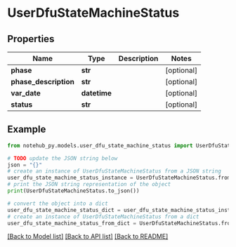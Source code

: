 # UserDfuStateMachineStatus


## Properties

Name | Type | Description | Notes
------------ | ------------- | ------------- | -------------
**phase** | **str** |  | [optional] 
**phase_description** | **str** |  | [optional] 
**var_date** | **datetime** |  | [optional] 
**status** | **str** |  | [optional] 

## Example

```python
from notehub_py.models.user_dfu_state_machine_status import UserDfuStateMachineStatus

# TODO update the JSON string below
json = "{}"
# create an instance of UserDfuStateMachineStatus from a JSON string
user_dfu_state_machine_status_instance = UserDfuStateMachineStatus.from_json(json)
# print the JSON string representation of the object
print(UserDfuStateMachineStatus.to_json())

# convert the object into a dict
user_dfu_state_machine_status_dict = user_dfu_state_machine_status_instance.to_dict()
# create an instance of UserDfuStateMachineStatus from a dict
user_dfu_state_machine_status_from_dict = UserDfuStateMachineStatus.from_dict(user_dfu_state_machine_status_dict)
```
[[Back to Model list]](../README.md#documentation-for-models) [[Back to API list]](../README.md#documentation-for-api-endpoints) [[Back to README]](../README.md)



